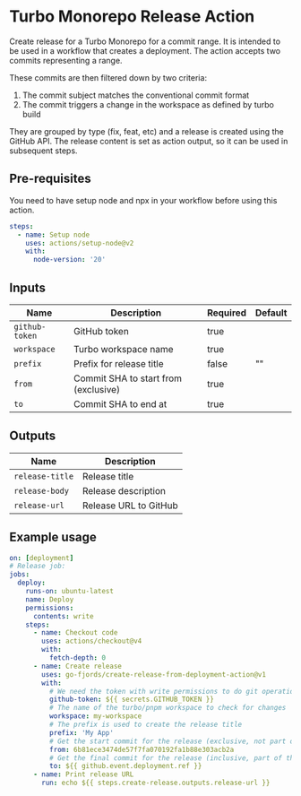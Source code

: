 # Turbo Monorepo Release Action

Create release for a Turbo Monorepo for a commit range. It is intended to be
used in a workflow that creates a deployment. The action accepts two commits
representing a range.

These commits are then filtered down by two criteria:

1. The commit subject matches the conventional commit format
1. The commit triggers a change in the workspace as defined by turbo build

They are grouped by type (fix, feat, etc) and a release is created using the
GitHub API. The release content is set as action output, so it can be used in
subsequent steps.

## Pre-requisites

You need to have setup node and npx in your workflow before using this action.

```yaml
steps:
  - name: Setup node
    uses: actions/setup-node@v2
    with:
      node-version: '20'
```

## Inputs

| Name           | Description                          | Required | Default |
| -------------- | ------------------------------------ | -------- | ------- |
| `github-token` | GitHub token                         | true     |         |
| `workspace`    | Turbo workspace name                 | true     |         |
| `prefix`       | Prefix for release title             | false    | ""      |
| `from`         | Commit SHA to start from (exclusive) | true     |         |
| `to`           | Commit SHA to end at                 | true     |         |

## Outputs

| Name            | Description           |
| --------------- | --------------------- |
| `release-title` | Release title         |
| `release-body`  | Release description   |
| `release-url`   | Release URL to GitHub |

## Example usage

```yaml
on: [deployment]
# Release job:
jobs:
  deploy:
    runs-on: ubuntu-latest
    name: Deploy
    permissions:
      contents: write
    steps:
      - name: Checkout code
        uses: actions/checkout@v4
        with:
          fetch-depth: 0
      - name: Create release
        uses: go-fjords/create-release-from-deployment-action@v1
        with:
          # We need the token with write permissions to do git operations and create the release
          github-token: ${{ secrets.GITHUB_TOKEN }}
          # The name of the turbo/pnpm workspace to check for changes
          workspace: my-workspace
          # The prefix is used to create the release title
          prefix: 'My App'
          # Get the start commit for the release (exclusive, not part of the release)
          from: 6b81ece3474de57f7fa070192fa1b88e303acb2a
          # Get the final commit for the release (inclusive, part of the release)
          to: ${{ github.event.deployment.ref }}
      - name: Print release URL
        run: echo ${{ steps.create-release.outputs.release-url }}
```

